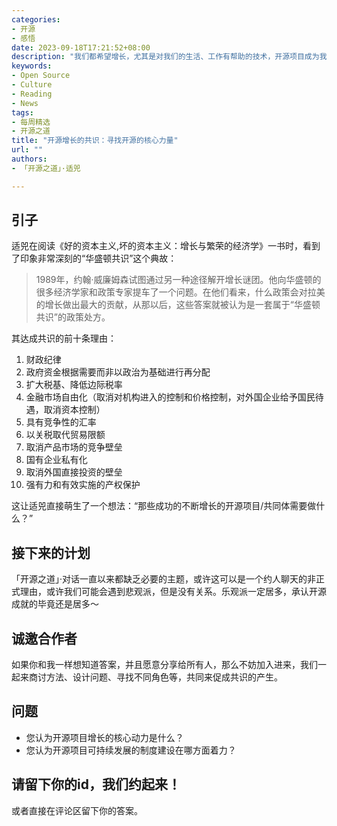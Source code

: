 ```yaml
---
categories:
- 开源
- 感悟
date: 2023-09-18T17:21:52+08:00
description: "我们都希望增长，尤其是对我们的生活、工作有帮助的技术，开源项目成为我们现代数字生活的重要支柱，它的增长逻辑是什么？我们该如何总结规律，才能做到事半功倍？成功是所有人都希望做到的。很明显什么都不做，上天是不会让开源自动发生的，做什么总是有路径可循的！那么不妨我们一起找找「开源之道」。"
keywords:
- Open Source
- Culture
- Reading
- News
tags:
- 每周精选
- 开源之道
title: "开源增长的共识：寻找开源的核心力量"
url: ""
authors:
- 「开源之道」·适兕

---
```


## 引子

适兕在阅读《好的资本主义,坏的资本主义：增长与繁荣的经济学》一书时，看到了印象非常深刻的“华盛顿共识”这个典故：

> 1989年，约翰·威廉姆森试图通过另一种途径解开增长谜团。他向华盛顿的很多经济学家和政策专家提车了一个问题。在他们看来，什么政策会对拉美的增长做出最大的贡献，从那以后，这些答案就被认为是一套属于“华盛顿共识”的政策处方。

其达成共识的前十条理由：

1. 财政纪律
2. 政府资金根据需要而非以政治为基础进行再分配
3. 扩大税基、降低边际税率
4. 金融市场自由化（取消对机构进入的控制和价格控制，对外国企业给予国民待遇，取消资本控制）
5. 具有竞争性的汇率
6. 以关税取代贸易限额
7. 取消产品市场的竞争壁垒
8. 国有企业私有化
9. 取消外国直接投资的壁垒
10. 强有力和有效实施的产权保护

这让适兕直接萌生了一个想法：“那些成功的不断增长的开源项目/共同体需要做什么？”

## 接下来的计划

「开源之道」·对话一直以来都缺乏必要的主题，或许这可以是一个约人聊天的非正式理由，或许我们可能会遇到悲观派，但是没有关系。乐观派一定居多，承认开源成就的毕竟还是居多～ 

## 诚邀合作者

如果你和我一样想知道答案，并且愿意分享给所有人，那么不妨加入进来，我们一起来商讨方法、设计问题、寻找不同角色等，共同来促成共识的产生。

## 问题

* 您认为开源项目增长的核心动力是什么？
* 您认为开源项目可持续发展的制度建设在哪方面着力？

## 请留下你的id，我们约起来！

或者直接在评论区留下你的答案。